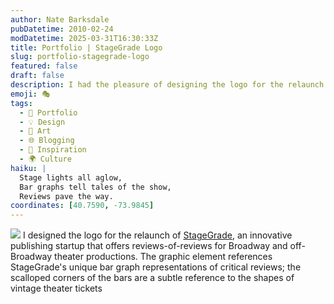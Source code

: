 ```yaml
---
author: Nate Barksdale
pubDatetime: 2010-02-24
modDatetime: 2025-03-31T16:30:33Z
title: Portfolio | StageGrade Logo
slug: portfolio-stagegrade-logo
featured: false
draft: false
description: I had the pleasure of designing the logo for the relaunch of StageGrade, an innovative publishing startup focused on theater reviews. The graphic element creatively incorporates StageGrade's unique bar graph representations of critical reviews, while the scalloped corners subtly nod to vintage theater tickets.
emoji: 🎭
tags:
  - 📁 Portfolio
  - 💡 Design
  - 🎨 Art
  - 🌐 Blogging
  - 🌟 Inspiration
  - 🌍 Culture
haiku: |
  Stage lights all aglow,  
  Bar graphs tell tales of the show,  
  Reviews pave the way.
coordinates: [40.7590, -73.9845]
---
```


![](@assets/images/stagegrade.jpg) I designed the logo for the relaunch of [StageGrade](http://www.stagegrade.com), an innovative publishing startup that offers reviews-of-reviews for Broadway and off-Broadway theater productions. The graphic element references StageGrade's unique bar graph representations of critical reviews; the scalloped corners of the bars are a subtle reference to the shapes of vintage theater tickets

